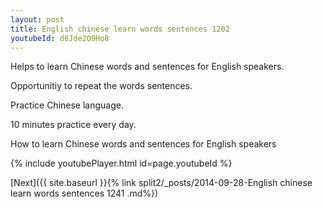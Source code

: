 ```yaml
---
layout: post
title: English chinese learn words sentences 1202 
youtubeId: d8Jde2O9Ho8
---
```

 
 
Helps to learn Chinese words and sentences for English speakers.

Opportunitiy to repeat the words sentences. 

Practice Chinese language. 
 
10 minutes practice every day. 
 
How to learn Chinese words and sentences for English speakers 
 
{% include youtubePlayer.html id=page.youtubeId %}
 
 
[Next]({{ site.baseurl }}{% link  split2/_posts/2014-09-28-English chinese learn words sentences 1241 .md%})
 

